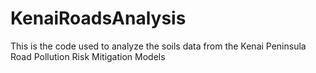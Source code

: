 # KenaiRoadsAnalysis
This is the code used to analyze the soils data from the Kenai Peninsula Road Pollution Risk Mitigation Models
